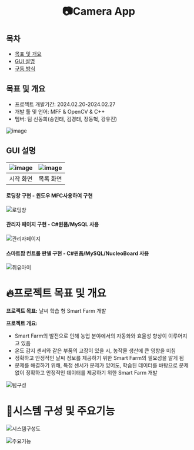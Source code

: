 <div align="center">
  <h1>📷Camera App</h1>
</div>

## 목차
  - [목표 및 개요](#목표-및-개요) 
  - [GUI 설명](#GRI-설명)
  - [구동 방식](#게임-플레이-방식)

## 목표 및 개요
- 프로젝트 개발기간: 2024.02.20-2024.02.27
- 개발 툴 및 언어: MFF & OpenCV & C++
- 멤버: 팀 신동희(송인태, 김경태, 장동혁, 강유진)

![image](https://github.com/dlsxo1023/CameraApp_Project_MFC/assets/149138829/dd593d85-9cd9-4f06-a405-bb985b4e1cbd)

## GUI 설명
|![image](https://github.com/dlsxo1023/CameraApp_Project_MFC/assets/149138829/a4686954-b015-4d51-bea4-0465ef85b1c1)|![image](https://github.com/dlsxo1023/CameraApp_Project_MFC/assets/149138829/9d7447fb-d5bd-45c5-b563-50994a8e3f1c)|
|:---:|:---:|
|시작 화면|목록 화면|

#### 로딩창 구현 - 윈도우 MFC사용하여 구현 

![로딩창](images/로딩창.gif)

#### 관리자 페이지 구현 - C#윈폼/MySQL 사용

![관리자페이지](images/관리자페이지.gif)

#### 스마트팜 컨트롤 판넬 구현 - C#윈폼/MySQL/NucleoBoard 사용

![쥐유아이](images/쥐유아이.gif)

# 🔥프로젝트 목표 및 개요

**프로젝트 목표:** 날씨 학습 형 Smart Farm 개발

**프로젝트 개요:** 
- Smart Farm의 발전으로 인해 농업 분야에서의 자동화와 효율성 향상이 이루어지고 있음
- 온도 감지 센서와 같은 부품의 고장이 있을 시, 농작물 생산에 큰 영향을 미침
- 정확하고 안정적인 날씨 정보를 제공하기 위한 Smart Farm의 필요성을 알게 됨
- 문제를 해결하기 위해, 특정 센서가 문제가 있어도, 학습된 데이터를 바탕으로 문제없이 정확하고 안정적인 데이터를 제공하기 위한 Smart Farm 개발


![팀구성](images/팀구성및역할.png)

# 🚀시스템 구성 및 주요기능

![시스템구성도](images/시스템구성도.png)


![주요기능](images/주요기능.png)
